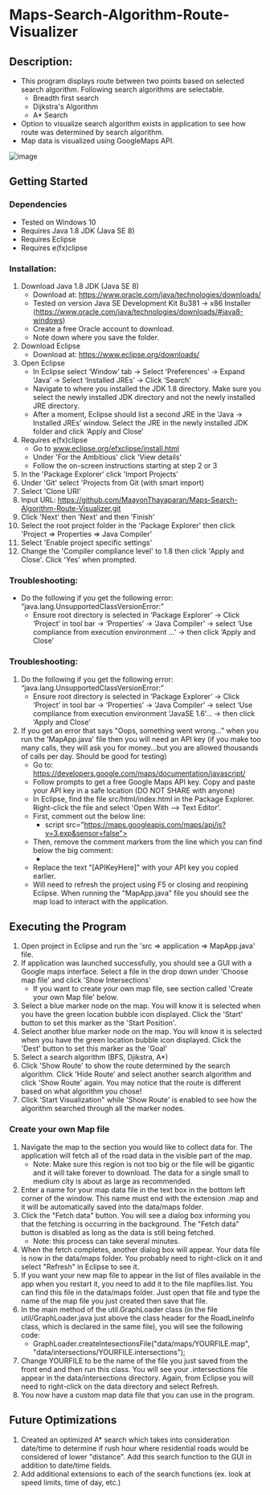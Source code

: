 # Maps-Search-Algorithm-Route-Visualizer

## Description:
- This program displays route between two points based on selected search algorithm. Following search algorithms are selectable. 
     - Breadth first search
     - Dijkstra's Algorithm
     - A* Search
- Option to visualize search algorithm exists in application to see how route was determined by search algorithm.
- Map data is visualized using GoogleMaps API.

![image](https://github.com/MaayonThayaparan/Maps-Search-Algorithm-Route-Visualizer/assets/43158629/b6c964d7-b74f-420e-bd64-8733c1aa3dbd)


## Getting Started 

### Dependencies
- Tested on Windows 10
- Requires Java 1.8 JDK (Java SE 8)
- Requires Eclipse 
- Requires e(fx)clipse

### Installation:

1. Download Java 1.8 JDK (Java SE 8)
     - Download at: https://www.oracle.com/java/technologies/downloads/
     - Tested on version Java SE Development Kit 8u381 → x86 Installer (https://www.oracle.com/java/technologies/downloads/#java8-windows)
     - Create a free Oracle account to download.
     - Note down where you save the folder. 
2. Download Eclipse
     - Download at: https://www.eclipse.org/downloads/
3. Open Eclipse
     - In Eclipse select ‘Window’ tab → Select ‘Preferences’ → Expand ‘Java’ → Select ‘Installed JREs’ → Click ‘Search’
     - Navigate to where  you installed the JDK 1.8 directory. Make sure you select the newly installed JDK directory and not the newly installed JRE directory.
     - After a moment, Eclipse should list a second JRE in the ‘Java → Installed JREs’ window. Select the JRE in the newly installed JDK folder and click ‘Apply and Close’
4. Requires e(fx)clipse
     - Go to www.eclipse.org/efxclipse/install.html
     - Under 'For the Ambitious' click 'View details'
     - Follow the on-screen instructions starting at step 2 or 3
5. In the 'Package Explorer' click 'Import Projects'
6. Under 'Git' select 'Projects from Git (with smart import)
7. Select 'Clone URl'
8. Input URL: https://github.com/MaayonThayaparan/Maps-Search-Algorithm-Route-Visualizer.git
9. Click 'Next' then 'Next' and then 'Finish'
10. Select the root project folder in the 'Package Explorer' then click 'Project => Properties => Java Compiler'
11. Select 'Enable project specific settings'
12. Change the 'Compiler compliance level' to 1.8 then click 'Apply and Close'. Click 'Yes' when prompted. 

### Troubleshooting:
- Do the following if you get the following error: “java.lang.UnsupportedClassVersionError:”
     - Ensure root directory is selected in ‘Package Explorer’ → Click ‘Project’ in tool bar → ‘Properties’ → ‘Java Compiler’ → select ‘Use compliance from execution environment ...' → then click ‘Apply and Close’

### Troubleshooting:
1. Do the following if you get the following error: “java.lang.UnsupportedClassVersionError:”
     - Ensure root directory is selected in ‘Package Explorer’ → Click ‘Project’ in tool bar → ‘Properties’ → ‘Java Compiler’ → select ‘Use compliance from execution environment ‘JavaSE 1.6’... → then click ‘Apply and Close’
2. If you get an error that says "Oops, something went wrong..." when you run the 'MapApp.java' file then you will need an API key (if you make too many calls, they will ask you for money...but you are allowed thousands of calls per day. Should be good for testing)
     - Go to: https://developers.google.com/maps/documentation/javascript/
     - Follow prompts to get a free Google Maps API key. Copy and paste your API key in a safe location (DO NOT SHARE with anyone)
     - In Eclipse, find the file src/html/index.html in the Package Explorer. Right-click the file and select 'Open With --> Text Editor'.
     - First, comment out the below line: 
          - script src="https://maps.googleapis.com/maps/api/js?v=3.exp&sensor=false"></script>
     - Then, remove the comment markers from the line which you can find below the big comment:
          - <script src="https://maps.googleapis.com/maps/api/js?key=[APIKeyHere]&callback=initMap"></script>
     - Replace the text "[APIKeyHere]" with your API key you copied earlier.
     - Will need to refresh the project using F5 or closing and reopining Eclipse. When running the "MapApp.java" file you should see the map load to interact with the application. 
 
## Executing the Program
1. Open project in Eclipse and run the 'src => application => MapApp.java' file.
2. If application was launched successfully, you should see a GUI with a Google maps interface. Select a file in the drop down under 'Choose map file' and click 'Show Intersections'
     - If you want to create your own map file, see section called 'Create your own Map file' below.
3. Select a blue marker node on the map. You will know it is selected when you have the green location bubble icon displayed. Click the 'Start' button to set this marker as the 'Start Position'.
4. Select another blue marker node on the map. You will know it is selected when you have the green location bubble icon displayed. Click the 'Dest' button to set this marker as the 'Goal'
5. Select a search algorithm (BFS, Djikstra, A*)
6. Click 'Show Route' to show the route determined by the search algorithm. Click 'Hide Route' and select another search algorithm and click 'Show Route' again. You may notice that the route is different based on what algorithm you chose!
7. Click 'Start Visualization" while 'Show Route' is enabled to see how the algorithm searched through all the marker nodes.

### Create your own Map file
1. Navigate the map to the section you would like to collect data for.  The application will fetch all of the road data in the visible part of the map.
     - Note: Make sure this region is not too big or the file will be gigantic and it will take forever to download.  The data for a single small to medium city is about as large as recommended.
2. Enter a name for your map data file in the text box in the bottom left corner of the window.  This name must end with the extension .map and it will be automatically saved into the data/maps folder.
3. Click the "Fetch data" button.  You will see a dialog box informing you that the fetching is occurring in the background.  The "Fetch data" button is disabled as long as the data is still being fetched.
     - Note: this process can take several minutes.
4. When the fetch completes, another dialog box will appear.  Your data file is now in the data/maps folder.  You probably need to right-click on it and select "Refresh" in Eclipse to see it.
5. If you want your new map file to appear in the list of files available in the app when you restart it, you need to add it to the file mapfiles.list.  You can find this file in the data/maps folder.  Just open that file and type the name of the map file you just created then save that file.
6. In the main method of the util.GraphLoader class (in the file util/GraphLoader.java just above the class header for the RoadLineInfo class, which is declared in the same file), you will see the following code:
     - GraphLoader.createIntesectionsFile("data/maps/YOURFILE.map",
                                       "data/intersections/YOURFILE.intersections");
7. Change YOURFILE to be the name of the file you just saved from the front end and then run this class.  You will see your .intersections file appear in the data/intersections directory.  Again, from Eclipse you will need to right-click on the data directory and select Refresh.
8. You now have a custom map data file that you can use in the program.

## Future Optimizations
1. Created an optimized A* search which takes into consideration date/time to determine if rush hour where residential roads would be considered of lower "distance". Add this search function to the GUI in addition to date/time fields.
2. Add additional extensions to each of the search functions (ex. look at speed limits, time of day, etc.)

